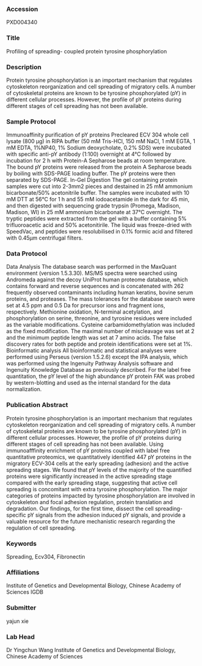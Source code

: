 ### Accession
PXD004340

### Title
Profiling of spreading- coupled protein tyrosine phosphorylation

### Description
Protein tyrosine phosphorylation is an important mechanism that regulates cytoskeleton reorganization and cell spreading of migratory cells. A number of cytoskeletal proteins are known to be tyrosine phosphorylated (pY) in different cellular processes. However, the profile of pY proteins during different stages of cell spreading has not been available.

### Sample Protocol
Immunoaffinity purification of pY proteins Precleared ECV 304 whole cell lysate (800 µg) in RIPA buffer (50 mM Tris-HCl, 150 mM NaCl, 1 mM EGTA, 1 mM EDTA, 1%NP40, 1% Sodium deoxycholate, 0.2% SDS) were incubated with specific anti-pY antibody (1:100) overnight at 4°C followed by incubation for 2 h with Protein-A Sepharose beads at room temperature. The bound pY proteins were released from the protein A Sepharose beads by boiling with SDS-PAGE loading buffer. The pY proteins were then separated by SDS-PAGE. In-Gel Digestion The gel containing protein samples were cut into 2-3mm2 pieces and destained in 25 mM ammonium bicarbonate/50% acetonitrile buffer. The samples were incubated with 10 mM DTT at 56°C for 1 h and 55 mM iodoacetamide in the dark for 45 min, and then digested with sequencing grade trypsin (Promega, Madison, Madison, WI) in 25 mM ammonium bicarbonate at 37°C overnight. The tryptic peptides were extracted from the gel with a buffer containing 5% trifluoroacetic acid and 50% acetonitirile. The liquid was freeze-dried with SpeedVac, and peptides were resolubilised in 0.1% formic acid and filtered with 0.45μm centrifugal filters.

### Data Protocol
Data Analysis The database search was performed in the MaxQuant environment (version 1.5.3.30). MS/MS spectra were searched using Andromeda against the decoy UniProt human proteome database, which contains forward and reverse sequences and is concatenated with 262 frequently observed contaminants including human keratins, bovine serum proteins, and proteases. The mass tolerances for the database search were set at 4.5 ppm and 0.5 Da for precursor ions and fragment ions, respectively. Methionine oxidation, N-terminal acetylation, and phosphorylation on serine, threonine, and tyrosine residues were included as the variable modifications. Cysteine carbamidomethylation was included as the fixed modification. The maximal number of miscleavage was set at 2 and the minimum peptide length was set at 7 amino acids. The false discovery rates for both peptide and protein identifications were set at 1%. Bioinformatic analysis All bioinformatic and statistical analyses were performed using Perseus (version 1.5.2.6) except the IPA analysis, which was performed using the Ingenuity Pathway Analysis software and Ingenuity Knowledge Database as previously described. For the label free quantitation, the pY level of the high abundance pY protein FAK was probed by western-blotting and used as the internal standard for the data normalization.

### Publication Abstract
Protein tyrosine phosphorylation is an important mechanism that regulates cytoskeleton reorganization and cell spreading of migratory cells. A number of cytoskeletal proteins are known to be tyrosine phosphorylated (pY) in different cellular processes. However, the profile of pY proteins during different stages of cell spreading has not been available. Using immunoafffinity enrichment of pY proteins coupled with label free quantitative proteomics, we quantitatively identified 447 pY proteins in the migratory ECV-304 cells at the early spreading (adhesion) and the active spreading stages. We found that pY levels of the majority of the quantified proteins were significantly increased in the active spreading stage compared with the early spreading stage, suggesting that active cell spreading is concomitant with extra tyrosine phosphorylation. The major categories of proteins impacted by tyrosine phosphorylation are involved in cytoskeleton and focal adhesion regulation, protein translation and degradation. Our findings, for the first time, dissect the cell spreading-specific pY signals from the adhesion induced pY signals, and provide a valuable resource for the future mechanistic research regarding the regulation of cell spreading.

### Keywords
Spreading, Ecv304, Fibronectin

### Affiliations
Institute of Genetics and Developmental Biology, Chinese Academy of Sciences
IGDB

### Submitter
yajun xie

### Lab Head
Dr Yingchun Wang
Institute of Genetics and Developmental Biology, Chinese Academy of Sciences



